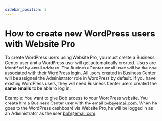 ```yaml
---
sidebar_position: 3
---
```


# How to create new WordPress users with Website Pro 
To create WordPress users using Website Pro, you must create a Business Center user and a WordPress user will get automatically created. Users are identified by email address. The Business Center email used will be the one associated with their WordPress login. All users created in Business Center will be assigned the Administrator role in WordPress by default. If you have existing WordPress users, they will need Business Center users created the **same emails** to be able to log in.

Example: You want to give Bob access to your WordPress website. You create him a Business Center user with the email bob@email.com. When he goes to the WordPress dashboard via Website Pro, he will be logged in as an Administrator as the user bob@email.com.